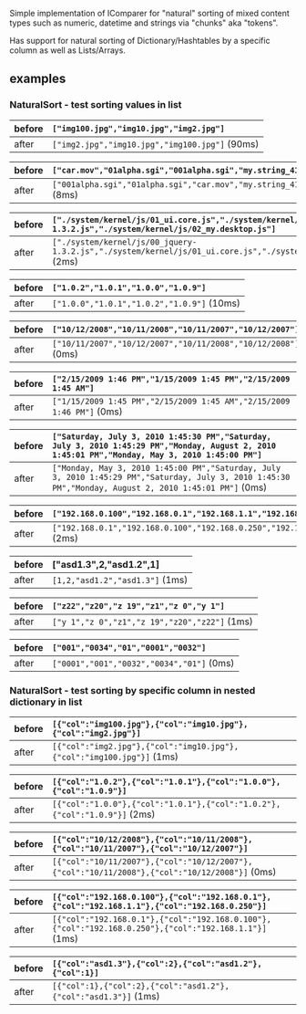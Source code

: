 Simple implementation of IComparer for "natural" sorting of mixed content types such as numeric, datetime and strings via "chunks" aka "tokens".

Has support for natural sorting of Dictionary/Hashtables by a specific column as well as Lists/Arrays.

## examples ##

### NaturalSort - test sorting values in list ###

| before | `["img100.jpg","img10.jpg","img2.jpg"]` |
|:-------|:----------------------------------------|
| after | `["img2.jpg","img10.jpg","img100.jpg"]` (90ms) |

| before | `["car.mov","01alpha.sgi","001alpha.sgi","my.string_41299.tif","organic2.0001.sgi"]` |
|:-------|:-------------------------------------------------------------------------------------|
| after | `["001alpha.sgi","01alpha.sgi","car.mov","my.string_41299.tif","organic2.0001.sgi"]` (8ms) |

| before | `["./system/kernel/js/01_ui.core.js","./system/kernel/js/00_jquery-1.3.2.js","./system/kernel/js/02_my.desktop.js"]` |
|:-------|:---------------------------------------------------------------------------------------------------------------------|
| after | `["./system/kernel/js/00_jquery-1.3.2.js","./system/kernel/js/01_ui.core.js","./system/kernel/js/02_my.desktop.js"]` (2ms) |

| before | `["1.0.2","1.0.1","1.0.0","1.0.9"]` |
|:-------|:------------------------------------|
| after | `["1.0.0","1.0.1","1.0.2","1.0.9"]` (10ms) |

| before | `["10/12/2008","10/11/2008","10/11/2007","10/12/2007"]` |
|:-------|:--------------------------------------------------------|
| after | `["10/11/2007","10/12/2007","10/11/2008","10/12/2008"]` (0ms) |

| before | `["2/15/2009 1:46 PM","1/15/2009 1:45 PM","2/15/2009 1:45 AM"]` |
|:-------|:----------------------------------------------------------------|
| after | `["1/15/2009 1:45 PM","2/15/2009 1:45 AM","2/15/2009 1:46 PM"]` (0ms) |

| before | `["Saturday, July 3, 2010 1:45:30 PM","Saturday, July 3, 2010 1:45:29 PM","Monday, August 2, 2010 1:45:01 PM","Monday, May 3, 2010 1:45:00 PM"]` |
|:-------|:-------------------------------------------------------------------------------------------------------------------------------------------------|
| after | `["Monday, May 3, 2010 1:45:00 PM","Saturday, July 3, 2010 1:45:29 PM","Saturday, July 3, 2010 1:45:30 PM","Monday, August 2, 2010 1:45:01 PM"]` (0ms) |

| before | `["192.168.0.100","192.168.0.1","192.168.1.1","192.168.0.250"]` |
|:-------|:----------------------------------------------------------------|
| after | `["192.168.0.1","192.168.0.100","192.168.0.250","192.168.1.1"]` (2ms) |

| before | ["asd1.3",2,"asd1.2",1] |
|:-------|:------------------------|
| after | `[1,2,"asd1.2","asd1.3"]` (1ms) |

| before | `["z22","z20","z 19","z1","z 0","y 1"]` |
|:-------|:----------------------------------------|
| after | `["y 1","z 0","z1","z 19","z20","z22"]` (1ms) |

| before | `["001","0034","01","0001","0032"]` |
|:-------|:------------------------------------|
| after | `["0001","001","0032","0034","01"]` (0ms) |


### NaturalSort - test sorting by specific column in nested dictionary in list ###

| before | `[{"col":"img100.jpg"},{"col":"img10.jpg"},{"col":"img2.jpg"}]` |
|:-------|:----------------------------------------------------------------|
| after | `[{"col":"img2.jpg"},{"col":"img10.jpg"},{"col":"img100.jpg"}]` (1ms) |

| before | `[{"col":"1.0.2"},{"col":"1.0.1"},{"col":"1.0.0"},{"col":"1.0.9"}]` |
|:-------|:--------------------------------------------------------------------|
| after | `[{"col":"1.0.0"},{"col":"1.0.1"},{"col":"1.0.2"},{"col":"1.0.9"}]` (2ms) |

| before | `[{"col":"10/12/2008"},{"col":"10/11/2008"},{"col":"10/11/2007"},{"col":"10/12/2007"}]` |
|:-------|:----------------------------------------------------------------------------------------|
| after | `[{"col":"10/11/2007"},{"col":"10/12/2007"},{"col":"10/11/2008"},{"col":"10/12/2008"}]` (0ms) |

| before | `[{"col":"192.168.0.100"},{"col":"192.168.0.1"},{"col":"192.168.1.1"},{"col":"192.168.0.250"}]` |
|:-------|:------------------------------------------------------------------------------------------------|
| after | `[{"col":"192.168.0.1"},{"col":"192.168.0.100"},{"col":"192.168.0.250"},{"col":"192.168.1.1"}]` (1ms) |

| before | `[{"col":"asd1.3"},{"col":2},{"col":"asd1.2"},{"col":1}]` |
|:-------|:----------------------------------------------------------|
| after | `[{"col":1},{"col":2},{"col":"asd1.2"},{"col":"asd1.3"}]` (1ms) |